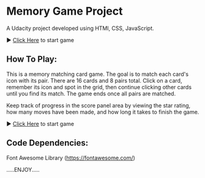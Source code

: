 # Memory Game Project

A Udacity project developed using HTMl, CSS, JavaScript.

► [Click Here](https://eizodann.github.io/fend-memory-game/) to start game

## How To Play:

This is a memory matching card game. The goal is to match each card's icon with its pair. There are 16 cards and 8 pairs total. Click on a card, remember its icon and spot in the grid, then continue clicking other cards until you find its match. The game ends once all pairs are matched.

Keep track of progress in the score panel area by viewing the star rating, how many moves have been made, and how long it takes to finish the game.

► [Click Here](https://eizodann.github.io/fend-memory-game/) to start game

## Code Dependencies:

Font Awesome Library (https://fontawesome.com/)

.....ENJOY.....
